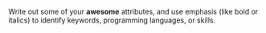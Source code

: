 Write out some of your **awesome** attributes, and use emphasis (like bold or italics) to identify keywords, programming languages, or skills.
